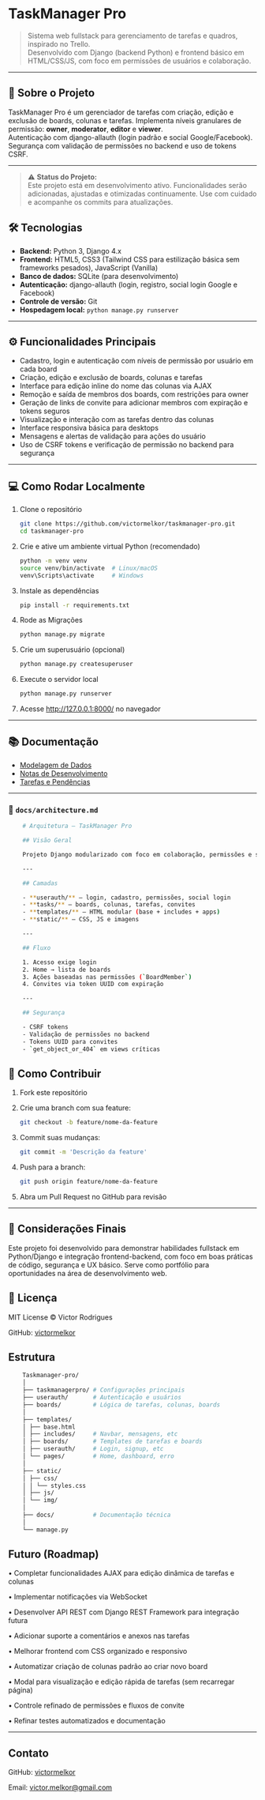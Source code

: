 # TaskManager Pro

> Sistema web fullstack para gerenciamento de tarefas e quadros, inspirado no Trello.  
> Desenvolvido com Django (backend Python) e frontend básico em HTML/CSS/JS, com foco em permissões de usuários e colaboração.

---

## 🚀 Sobre o Projeto

TaskManager Pro é um gerenciador de tarefas com criação, edição e exclusão de boards, colunas e tarefas. Implementa níveis granulares de permissão: **owner**, **moderator**, **editor** e **viewer**.  
Autenticação com django-allauth (login padrão e social Google/Facebook). Segurança com validação de permissões no backend e uso de tokens CSRF.

---

> ⚠️ **Status do Projeto:**  
> Este projeto está em desenvolvimento ativo. Funcionalidades serão adicionadas, ajustadas e otimizadas continuamente. Use com cuidado e acompanhe os commits para atualizações.

## 🛠 Tecnologias

- **Backend:** Python 3, Django 4.x  
- **Frontend:** HTML5, CSS3 (Tailwind CSS para estilização básica sem frameworks pesados), JavaScript (Vanilla)  
- **Banco de dados:** SQLite (para desenvolvimento)  
- **Autenticação:** django-allauth (login, registro, social login Google e Facebook)  
- **Controle de versão:** Git  
- **Hospedagem local:** `python manage.py runserver`

---

## ⚙ Funcionalidades Principais

- Cadastro, login e autenticação com níveis de permissão por usuário em cada board  
- Criação, edição e exclusão de boards, colunas e tarefas  
- Interface para edição inline do nome das colunas via AJAX  
- Remoção e saída de membros dos boards, com restrições para owner  
- Geração de links de convite para adicionar membros com expiração e tokens seguros  
- Visualização e interação com as tarefas dentro das colunas  
- Interface responsiva básica para desktops  
- Mensagens e alertas de validação para ações do usuário  
- Uso de CSRF tokens e verificação de permissão no backend para segurança  

---

## 💻 Como Rodar Localmente

1. Clone o repositório  
   ```bash
   git clone https://github.com/victormelkor/taskmanager-pro.git
   cd taskmanager-pro
    ```

2. Crie e ative um ambiente virtual Python (recomendado)
    ```bash
    python -m venv venv
    source venv/bin/activate  # Linux/macOS
    venv\Scripts\activate     # Windows
    ```

3. Instale as dependências
    ```bash
    pip install -r requirements.txt
    ```

4. Rode as Migrações
    ```bash
    python manage.py migrate
    ```

5. Crie um superusuário (opcional)
    ```bash
    python manage.py createsuperuser
    ```

6. Execute o servidor local
    ```bash
    python manage.py runserver
    ```

7. Acesse http://127.0.0.1:8000/ no navegador

--- 

## 📚 Documentação

- [Modelagem de Dados](docs/database_schema.md)  
- [Notas de Desenvolvimento](docs/dev_notes.md)  
- [Tarefas e Pendências](TODO.md)

---

### 📁 `docs/architecture.md`

```bash
    # Arquitetura – TaskManager Pro

    ## Visão Geral

    Projeto Django modularizado com foco em colaboração, permissões e segurança. Cada app tem responsabilidade única, usando CBVs, formulários e autenticação customizada.

    ---

    ## Camadas

    - **userauth/** – login, cadastro, permissões, social login  
    - **tasks/** – boards, colunas, tarefas, convites  
    - **templates/** – HTML modular (base + includes + apps)  
    - **static/** – CSS, JS e imagens

    ---

    ## Fluxo

    1. Acesso exige login  
    2. Home → lista de boards  
    3. Ações baseadas nas permissões (`BoardMember`)  
    4. Convites via token UUID com expiração

    ---

    ## Segurança

    - CSRF tokens  
    - Validação de permissões no backend  
    - Tokens UUID para convites  
    - `get_object_or_404` em views críticas
```


## 🤝 Como Contribuir
1. Fork este repositório

2. Crie uma branch com sua feature:
    ```bash
    git checkout -b feature/nome-da-feature
    ```

3. Commit suas mudanças:
    ```bash
    git commit -m 'Descrição da feature'
    ```

4. Push para a branch:
    ```bash
    git push origin feature/nome-da-feature
    ```

5. Abra um Pull Request no GitHub para revisão

---

## 📝 Considerações Finais
Este projeto foi desenvolvido para demonstrar habilidades fullstack em Python/Django e integração frontend-backend, com foco em boas práticas de código, segurança e UX básico. Serve como portfólio para oportunidades na área de desenvolvimento web.


## 📄 Licença

MIT License © Victor Rodrigues

GitHub: [victormelkor](https://github.com/victormelkor)


## Estrutura
```bash    
    Taskmanager-pro/
    │
    ├── taskmanagerpro/ # Configurações principais
    ├── userauth/       # Autenticação e usuários
    ├── boards/         # Lógica de tarefas, colunas, boards
    │
    ├── templates/
    │ ├── base.html
    │ ├── includes/     # Navbar, mensagens, etc
    │ ├── boards/       # Templates de tarefas e boards
    │ ├── userauth/     # Login, signup, etc
    │ └── pages/        # Home, dashboard, erro
    │
    ├── static/
    │ ├── css/
    │ │ └── styles.css
    │ ├── js/
    │ └── img/
    │
    ├── docs/           # Documentação técnica
    │
    └── manage.py
```



## Futuro (Roadmap)
• Completar funcionalidades AJAX para edição dinâmica de tarefas e colunas

• Implementar notificações via WebSocket

• Desenvolver API REST com Django REST Framework para integração futura

• Adicionar suporte a comentários e anexos nas tarefas

• Melhorar frontend com CSS organizado e responsivo

• Automatizar criação de colunas padrão ao criar novo board

• Modal para visualização e edição rápida de tarefas (sem recarregar página)

• Controle refinado de permissões e fluxos de convite

• Refinar testes automatizados e documentação

---

## Contato

GitHub: [victormelkor](https://github.com/victormelkor)

Email: victor.melkor@gmail.com
